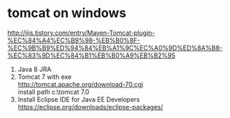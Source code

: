 # tomcat on windows
http://jijs.tistory.com/entry/Maven-Tomcat-plugin-%EC%84%A4%EC%B9%98-%EB%B0%8F-%EC%9B%B9%ED%94%84%EB%A1%9C%EC%A0%9D%ED%8A%B8-%EC%83%9D%EC%84%B1%EB%B0%A9%EB%B2%95  

1. Java 8 JRA  
2. Tomcat 7 with exe  
  http://tomcat.apache.org/download-70.cgi  
  install path c:\tomcat 7.0  
3. Install Eclipse IDE for Java EE Developers  
  https://eclipse.org/downloads/eclipse-packages/  
  

